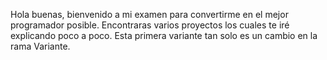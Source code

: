 Hola buenas, bienvenido a mi examen para convertirme 
en el mejor programador posible. 
Encontraras varios proyectos los cuales te iré explicando poco a poco.
Esta primera variante tan solo es un cambio en la rama Variante.